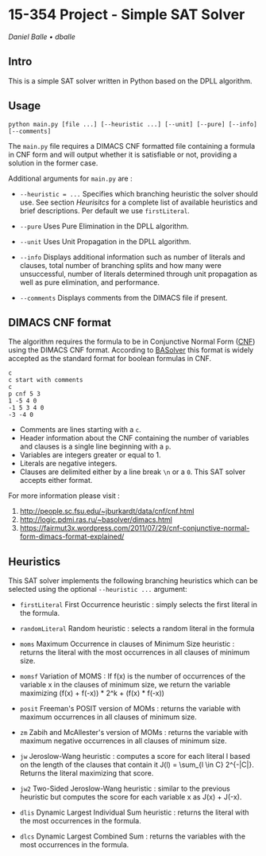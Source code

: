 
# 15-354 Project - Simple SAT Solver
_Daniel Balle • dballe_

## Intro

This is a simple SAT solver written in Python based on the DPLL algorithm.

## Usage

	python main.py [file ...] [--heuristic ...] [--unit] [--pure] [--info] [--comments]


The `main.py` file requires a DIMACS CNF formatted file containing a formula in CNF form and will output whether it is satisfiable or not, providing a solution in the former case.

Additional arguments for `main.py` are :

* `--heuristic = ...` Specifies which branching heuristic the solver should use. See section *Heurisitcs* for a complete list of available heuristics and brief descriptions. Per default we use `firstLiteral`.
	
* `--pure` Uses Pure Elimination in the DPLL algorithm.

* `--unit` Uses Unit Propagation in the DPLL algorithm.

* `--info` Displays additional information such as number of literals and clauses, total number of branching splits and how many were unsuccessful, number of literals determined through unit propagation as well as pure elimination, and performance.

* `--comments` Displays comments from the DIMACS file if present.


## DIMACS CNF format

The algorithm requires the formula to be in Conjunctive Normal Form ([CNF](https://en.wikipedia.org/wiki/Conjunctive_normal_form)) using the DIMACS CNF format. According to [BASolver](http://logic.pdmi.ras.ru/~basolver/dimacs.html) this format is widely accepted as the standard format for boolean formulas in CNF.

	c
	c start with comments
	c 
	p cnf 5 3
	1 -5 4 0
	-1 5 3 4 0
	-3 -4 0


* Comments are lines starting with a `c`.
* Header information about the CNF containing the number of variables and clauses is a single line beginning with a `p`.
* Variables are integers greater or equal to 1.
* Literals are negative integers.
* Clauses are delimited either by a line break `\n` or a `0`. This SAT solver accepts either format.

For more information please visit :

1. <http://people.sc.fsu.edu/~jburkardt/data/cnf/cnf.html>
2. <http://logic.pdmi.ras.ru/~basolver/dimacs.html>
3. <https://fairmut3x.wordpress.com/2011/07/29/cnf-conjunctive-normal-form-dimacs-format-explained/>


## Heuristics

This SAT solver implements the following branching heuristics which can be selected using the optional `--heuristic ...` argument:

* `firstLiteral` First Occurrence heuristic : simply selects the first literal in the formula.
 
* `randomLiteral` Random heuristic : selects a random literal in the formula

* `moms` Maximum Occurrence in clauses of Minimum Size heuristic : returns the literal with the most occurrences in all clauses of minimum size.
 
* `momsf` Variation of MOMS : If f(x) is the number of occurrences of the variable x in the clauses of minimum size, we return the variable maximizing (f(x) + f(-x)) * 2^k + (f(x) * f(-x))

* `posit` Freeman's POSIT version of MOMs : returns the variable with maximum occurrences in all clauses of minimum size.

* `zm` Zabih and McAllester's version of MOMs : returns the variable with maximum negative occurrences in all clauses of minimum size.

* `jw` Jeroslow-Wang heuristic : computes a score for each literal l based on the length of the clauses that contain it J(l) = \sum_{l \in C} 2^{-|C|}. Returns the literal maximizing that score.

* `jw2` Two-Sided Jeroslow-Wang heuristic : similar to the previous heuristic but computes the score for each variable x as J(x) + J(-x).

* `dlis` Dynamic Largest Individual Sum heuristic : returns the literal with the most occurrences in the formula.

* `dlcs` Dynamic Largest Combined Sum : returns the variables with the most occurrences in the formula.
